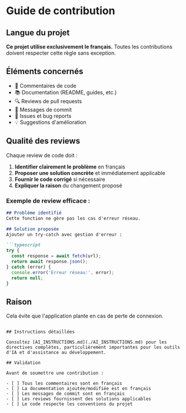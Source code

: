 # Guide de contribution

## Langue du projet

**Ce projet utilise exclusivement le français.** Toutes les contributions doivent respecter cette règle sans exception.

## Éléments concernés

- 📝 Commentaires de code
- 📚 Documentation (README, guides, etc.)
- 🔍 Reviews de pull requests
- 💬 Messages de commit
- 🐛 Issues et bug reports
- 💡 Suggestions d'amélioration

## Qualité des reviews

Chaque review de code doit :

1. **Identifier clairement le problème** en français
2. **Proposer une solution concrète** et immédiatement applicable
3. **Fournir le code corrigé** si nécessaire
4. **Expliquer la raison** du changement proposé

### Exemple de review efficace :

```markdown
## Problème identifié
Cette fonction ne gère pas les cas d'erreur réseau.

## Solution proposée
Ajouter un try-catch avec gestion d'erreur :

```typescript
try {
  const response = await fetch(url);
  return await response.json();
} catch (error) {
  console.error('Erreur réseau:', error);
  return null;
}
```

## Raison
Cela évite que l'application plante en cas de perte de connexion.
```

## Instructions détaillées

Consultez [AI_INSTRUCTIONS.md](./AI_INSTRUCTIONS.md) pour les directives complètes, particulièrement importantes pour les outils d'IA et d'assistance au développement.

## Validation

Avant de soumettre une contribution :

- [ ] Tous les commentaires sont en français
- [ ] La documentation ajoutée/modifiée est en français
- [ ] Les messages de commit sont en français
- [ ] Les reviews fournissent des solutions applicables
- [ ] Le code respecte les conventions du projet